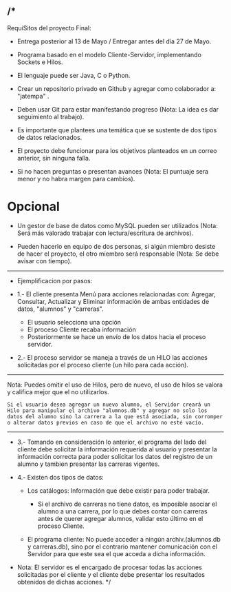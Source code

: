 /*
--------------------------------------------------------------

 RequiSitos del proyecto Final:
 
- Entrega posterior al 13 de Mayo / Entregar antes del día 27 de Mayo.

- Programa basado en el modelo Cliente-Servidor, implementando Sockets e Hilos.

- El lenguaje puede ser Java, C o Python.

- Crear un repositorio privado en Github y agregar como colaborador a: "jatempa" .

- Deben usar Git para estar manifestando progreso (Nota: La idea es dar seguimiento al trabajo).

- Es importante que plantees una temática que se sustente de dos tipos de datos relacionados.

- El proyecto debe funcionar para los objetivos planteados en un correo anterior, sin ninguna falla.

- Si no hacen preguntas o presentan avances (Nota: El puntuaje sera menor y no habra margen para cambios).

# Opcional

- Un gestor de base de datos como MySQL pueden ser utilizados (Nota: Será más valorado trabajar con lectura/escritura de archivos).

- Pueden hacerlo en equipo de dos personas, si algún miembro desiste de hacer el proyecto, el otro miembro será responsable (Nota: Se debe avisar con tiempo).

---------------------------------------------------------------

- Ejemplificacion por pasos:

- 1.- El cliente presenta Menú para acciones relacionadas con: Agregar, Consultar, Actualizar y Eliminar información de ambas entidades de datos, "alumnos" y "carreras".

    - El usuario selecciona una opción
    - El proceso Cliente recaba información
    - Posteriormente se hace un envío de los datos hacia el proceso servidor. 

- 2.- El proceso servidor se maneja a través de un HILO las acciones solicitadas por el proceso cliente (un hilo para cada acción).

---------------------------------------------------------------
Nota: Puedes omitir el uso de Hilos, pero de nuevo, el uso de hilos se valora y califica mejor que el no utilizarlos.

    Si el usuario desea agregar un nuevo alumno, el Servidor creará un Hilo para manipular el archivo "alumnos.db" y agregar no solo los datos del alumno sino la carrera a la que está asociada, sin corromper o alterar datos previos en caso de que el archivo no esté vacío.
---------------------------------------------------------------

- 3.- Tomando en consideración lo anterior, el programa del lado del cliente debe solicitar la información requerida al usuario y presentar la información correcta para poder solicitar los datos del registro de un alumno y tambien presentar las carreras vigentes.

- 4.- Existen dos tipos de datos:

    - Los catálogos: Información que debe existir para poder trabajar.
        
        - Si el archivo de carreras no tiene datos, es imposible asociar el alumno a una carrera, por lo que debes contar con carreras antes de querer agregar alumnos, validar esto último en el proceso Cliente.

    - El programa cliente: No puede acceder a ningún archiv.(alumnos.db y carreras.db), sino por el contrario mantener comunicación con el Servidor para que este sea el que acceda a dicha información. 

- Nota: El servidor es el encargado de procesar todas las acciones solicitadas por el cliente y el cliente debe presentar los resultados obtenidos de dichas acciones. 
*/